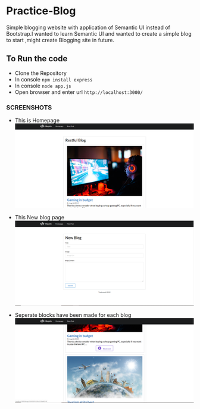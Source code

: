 # Practice-Blog
Simple blogging website with application of Semantic UI instead of Bootstrap.I wanted to learn Semantic UI and wanted to create a simple blog to start ,might create Blogging site in future.


## To Run the code
* Clone the Repository
* In console `npm install express`
* In console `node app.js`
* Open browser and enter url `http://localhost:3000/`

### SCREENSHOTS
* This is Homepage
![unknown](Screenshot_blog/Homepage.PNG)


* This New blog page
![unknown](Screenshot_blog/Newblog.PNG)


* Seperate blocks have been made for each blog 
![unknown](Screenshot_blog/seperate_block.PNG)


